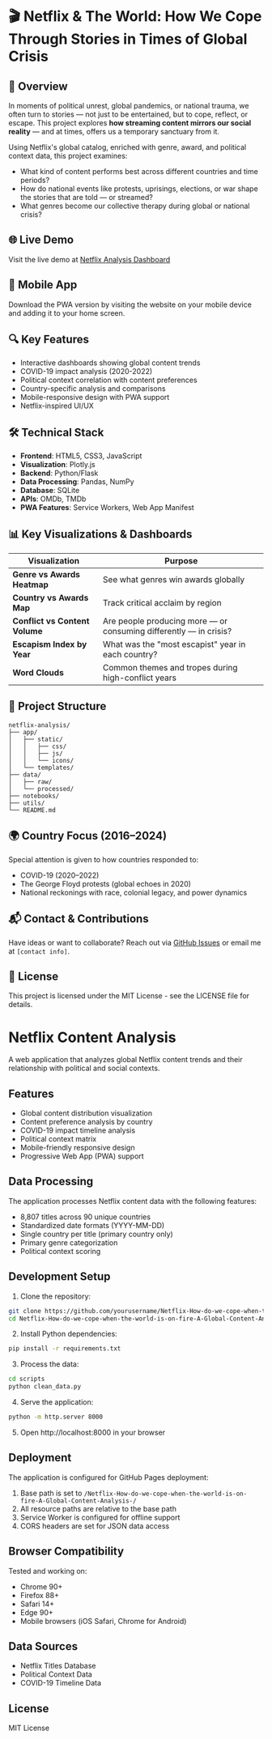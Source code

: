 # 🎬 Netflix & The World: How We Cope Through Stories in Times of Global Crisis

## 📌 Overview

In moments of political unrest, global pandemics, or national trauma, we often turn to stories — not just to be entertained, but to cope, reflect, or escape. This project explores **how streaming content mirrors our social reality** — and at times, offers us a temporary sanctuary from it.

Using Netflix's global catalog, enriched with genre, award, and political context data, this project examines:

* What kind of content performs best across different countries and time periods?
* How do national events like protests, uprisings, elections, or war shape the stories that are told — or streamed?
* What genres become our collective therapy during global or national crisis?

## 🌐 Live Demo
Visit the live demo at [Netflix Analysis Dashboard](https://ac-repo.github.io/Netflix-How-do-we-cope-when-the-world-is-on-fire-A-Global-Content-Analysis-/)

## 📱 Mobile App
Download the PWA version by visiting the website on your mobile device and adding it to your home screen.

## 🔍 Key Features

* Interactive dashboards showing global content trends
* COVID-19 impact analysis (2020-2022)
* Political context correlation with content preferences
* Country-specific analysis and comparisons
* Mobile-responsive design with PWA support
* Netflix-inspired UI/UX

## 🛠️ Technical Stack

* **Frontend**: HTML5, CSS3, JavaScript
* **Visualization**: Plotly.js
* **Backend**: Python/Flask
* **Data Processing**: Pandas, NumPy
* **Database**: SQLite
* **APIs**: OMDb, TMDb
* **PWA Features**: Service Workers, Web App Manifest

## 📊 Key Visualizations & Dashboards

| Visualization | Purpose |
|--------------|---------|
| **Genre vs Awards Heatmap** | See what genres win awards globally |
| **Country vs Awards Map** | Track critical acclaim by region |
| **Conflict vs Content Volume** | Are people producing more — or consuming differently — in crisis? |
| **Escapism Index by Year** | What was the "most escapist" year in each country? |
| **Word Clouds** | Common themes and tropes during high-conflict years |

## 📁 Project Structure

```
netflix-analysis/
├── app/
│   ├── static/
│   │   ├── css/
│   │   ├── js/
│   │   └── icons/
│   └── templates/
├── data/
│   ├── raw/
│   └── processed/
├── notebooks/
├── utils/
└── README.md
```

## 🌍 Country Focus (2016–2024)

Special attention is given to how countries responded to:
* COVID-19 (2020–2022)
* The George Floyd protests (global echoes in 2020)
* National reckonings with race, colonial legacy, and power dynamics

## 📬 Contact & Contributions

Have ideas or want to collaborate?
Reach out via [GitHub Issues](https://github.com/AC-repo) or email me at `[contact info]`.

## 📄 License

This project is licensed under the MIT License - see the LICENSE file for details.

# Netflix Content Analysis

A web application that analyzes global Netflix content trends and their relationship with political and social contexts.

## Features

- Global content distribution visualization
- Content preference analysis by country
- COVID-19 impact timeline analysis
- Political context matrix
- Mobile-friendly responsive design
- Progressive Web App (PWA) support

## Data Processing

The application processes Netflix content data with the following features:
- 8,807 titles across 90 unique countries
- Standardized date formats (YYYY-MM-DD)
- Single country per title (primary country only)
- Primary genre categorization
- Political context scoring

## Development Setup

1. Clone the repository:
```bash
git clone https://github.com/yourusername/Netflix-How-do-we-cope-when-the-world-is-on-fire-A-Global-Content-Analysis-.git
cd Netflix-How-do-we-cope-when-the-world-is-on-fire-A-Global-Content-Analysis-
```

2. Install Python dependencies:
```bash
pip install -r requirements.txt
```

3. Process the data:
```bash
cd scripts
python clean_data.py
```

4. Serve the application:
```bash
python -m http.server 8000
```

5. Open http://localhost:8000 in your browser

## Deployment

The application is configured for GitHub Pages deployment:

1. Base path is set to `/Netflix-How-do-we-cope-when-the-world-is-on-fire-A-Global-Content-Analysis-/`
2. All resource paths are relative to the base path
3. Service Worker is configured for offline support
4. CORS headers are set for JSON data access

## Browser Compatibility

Tested and working on:
- Chrome 90+
- Firefox 88+
- Safari 14+
- Edge 90+
- Mobile browsers (iOS Safari, Chrome for Android)

## Data Sources

- Netflix Titles Database
- Political Context Data
- COVID-19 Timeline Data

## License

MIT License 